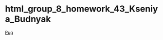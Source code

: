 # html_group_8_homework_43_Kseniya_Budnyak
<a href="https://kseniyabk.github.io/html_group_8_homework_43_Kseniya_Budnyak/.">Pug</a>

